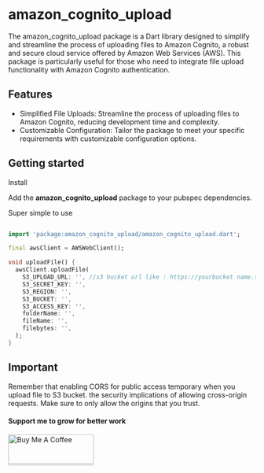 # amazon_cognito_upload

The amazon_cognito_upload package is a Dart library designed to simplify and streamline the process
of uploading files to Amazon Cognito, a robust and secure cloud service offered by Amazon Web
Services (AWS). This package is particularly useful for those who need to integrate file upload
functionality with Amazon Cognito authentication.

## Features

* Simplified File Uploads: Streamline the process of uploading files to Amazon Cognito, reducing
  development time and complexity.
* Customizable Configuration: Tailor the package to meet your specific requirements with
  customizable configuration options.

## Getting started

Install

Add the **amazon_cognito_upload** package to your pubspec dependencies.

Super simple to use

```dart

import 'package:amazon_cognito_upload/amazon_cognito_upload.dart';

final awsClient = AWSWebClient();

void uploadFile() {
  awsClient.uploadFile(
    S3_UPLOAD_URL: '', //s3 bucket url like : https://yourbucket name.s3.region.amazonaws.com/
    S3_SECRET_KEY: '',
    S3_REGION: '',
    S3_BUCKET: '',
    S3_ACCESS_KEY: '',
    folderName: '',
    fileName: '',
    filebytes: '',
  );
}
```

## Important

Remember that enabling CORS for public access temporary when you upload file to S3 bucket.
the security implications of allowing cross-origin requests. Make sure to only allow the origins
that you trust.


#### Support me to grow for better work

<a href="https://www.buymeacoffee.com/jaiminraval" target="_blank"><img src="https://www.buymeacoffee.com/assets/img/custom_images/orange_img.png" alt="Buy Me A Coffee" style="height: 60px !important;width: 174px !important;box-shadow: 0px 3px 2px 0px rgba(190, 190, 190, 0.5) !important;-webkit-box-shadow: 0px 3px 2px 0px rgba(190, 190, 190, 0.5) !important;" ></a>



